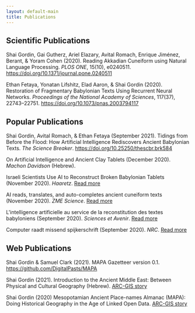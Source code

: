 ```yaml
---
layout: default-main
title: Publications
---
```


## Scientific Publications

Shai Gordin, Gai Gutherz, Ariel Elazary, Avital Romach, Enrique Jiménez, Berant, & Yoram Cohen (2020). Reading Akkadian Cuneiform using Natural Language Processing. _PLOS ONE_, 15(10), e0240511. <https://doi.org/10.1371/journal.pone.0240511>

Ethan Fetaya, Yonatan Lifshitz, Elad Aaron, & Shai Gordin (2020). Restoration of Fragmentary Babylonian Texts Using Recurrent Neural Networks. _Proceedings of the National Academy of Sciences_, 117(37), 22743–22751. <https://doi.org/10.1073/pnas.2003794117>

## Popular Publications

Shai Gordin, Avital Romach, & Ethan Fetaya (September 2021). Tidings from Before the Flood: How Artificial Intelligence Rediscovers Ancient Babylonian Texts. _The Science Breaker_. <https://doi.org/10.25250/thescbr.brk584>

On Artificial Intelligence and Ancient Clay Tablets (December 2020). _Machon Davidson_ (Hebrew). [<i class="fas fa-external-link-square-alt"></i>](https://davidson.weizmann.ac.il/online/firefly/%D7%A2%D7%9C-%D7%91%D7%99%D7%A0%D7%94-%D7%9E%D7%9C%D7%90%D7%9B%D7%95%D7%AA%D7%99%D7%AA-%D7%95%D7%9C%D7%95%D7%97%D7%95%D7%AA-%D7%97%D7%A8%D7%A1-%D7%A2%D7%AA%D7%99%D7%A7%D7%99%D7%9D)

Israeli Scientists Use AI to Reconstruct Broken Babylonian Tablets (November 2020). _Haaretz_. [Read more](https://www.haaretz.com/israel-news/scientists-artificial-intelligence-babylonian-tablets-cuneiform-script-israel-1.9284653)

AI reads, translates, and auto-completes ancient cuneiform texts (November 2020). _ZME Science_. [Read more](https://www.zmescience.com/science/ai-reads-translates-cuneiform-052352/)

L'intelligence artificielle au service de la reconstitution des textes babyloniens (September 2020). _Sciences et Avenir_. [Read more](https://www.sciencesetavenir.fr/archeo-paleo/archeologie/l-intelligence-artificielle-au-service-de-la-reconstitution-des-textes-babyloniens_147234)

Computer raadt missend spijkerschrift (September 2020). _NRC_. [Read more](https://www.nrc.nl/nieuws/2020/09/07/computer-raadt-missend-spijkerschrift-a4011043)

## Web Publications

Shai Gordin & Samuel Clark (2021). MAPA Gazetteer version 0.1. <https://github.com/DigitalPasts/MAPA>

Shai Gordin (2021). Introduction to the Ancient Middle East: Between Physical and Cultural Geography (Hebrew). [ARC-GIS story](https://www.arcgis.com/apps/MapJournal/index.html?appid=0d8ea53679044b78b8237690b5e4c842)

Shai Gordin (2020) Mesopotamian Ancient Place-names Almanac (MAPA): Doing Historical Geography in the Age of Linked Open Data. [ARC-GIS story](https://arcg.is/0mLyC8)